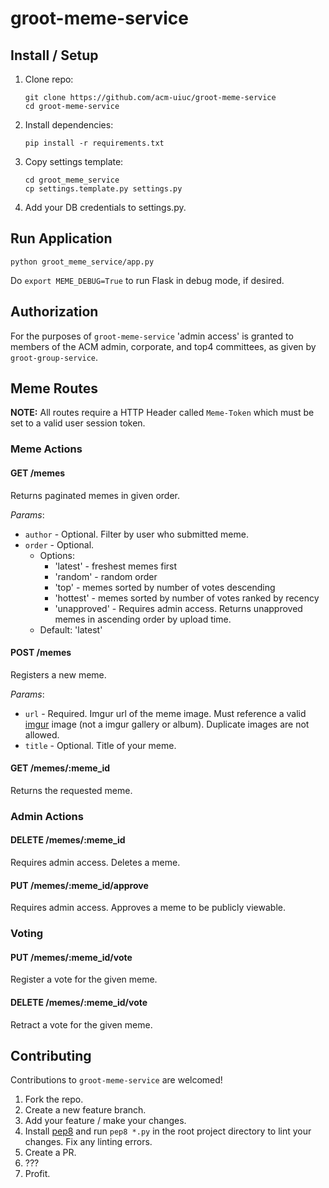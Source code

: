 # groot-meme-service

## Install / Setup
1. Clone repo:

    ```
    git clone https://github.com/acm-uiuc/groot-meme-service
    cd groot-meme-service
    ```

2. Install dependencies:

    ```
    pip install -r requirements.txt
    ```

3. Copy settings template:

    ```
    cd groot_meme_service
    cp settings.template.py settings.py
    ```

4. Add your DB credentials to settings.py.

## Run Application
```
python groot_meme_service/app.py
```

Do `export MEME_DEBUG=True` to run Flask in debug mode, if desired.

## Authorization

For the purposes of `groot-meme-service` 'admin access' is granted to members of the ACM admin, corporate, and top4 committees, as given by `groot-group-service`.

## Meme Routes

**NOTE:** All routes require a HTTP Header called `Meme-Token` which must be set to a valid user session token.

### Meme Actions

#### GET /memes

Returns paginated memes in given order.

*Params*:

- `author` - Optional. Filter by user who submitted meme.
- `order` - Optional.
    - Options: 
        - 'latest' - freshest memes first
        - 'random' - random order
        - 'top' - memes sorted by number of votes descending
        - 'hottest' - memes sorted by number of votes ranked by recency
        - 'unapproved' - Requires admin access. Returns unapproved memes in ascending order by upload time.
    - Default: 'latest'

#### POST /memes

Registers a new meme.

*Params*:

- `url` - Required. Imgur url of the meme image. Must reference a valid [imgur](http://imgur.com) image (not a imgur gallery or album). Duplicate images are not allowed.
- `title` - Optional. Title of your meme.

#### GET /memes/:meme_id

Returns the requested meme.

### Admin Actions

#### DELETE /memes/:meme_id

Requires admin access. Deletes a meme.

#### PUT /memes/:meme_id/approve

Requires admin access. Approves a meme to be publicly viewable.

### Voting

#### PUT /memes/:meme_id/vote

Register a vote for the given meme.

#### DELETE /memes/:meme_id/vote

Retract a vote for the given meme.

## Contributing

Contributions to `groot-meme-service` are welcomed!

1. Fork the repo.
2. Create a new feature branch.
3. Add your feature / make your changes.
4. Install [pep8](https://pypi.python.org/pypi/pep8) and run `pep8 *.py` in the root project directory to lint your changes. Fix any linting errors.
5. Create a PR.
6. ???
7. Profit.

